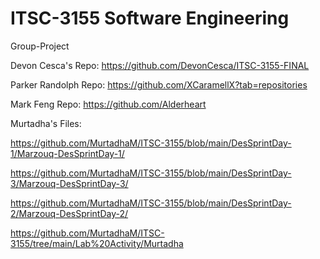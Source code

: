 # ITSC-3155 Software Engineering
 


                      

Group-Project

Devon Cesca's Repo: https://github.com/DevonCesca/ITSC-3155-FINAL

Parker Randolph Repo: https://github.com/XCaramellX?tab=repositories

Mark Feng Repo: https://github.com/Alderheart

Murtadha's Files:

https://github.com/MurtadhaM/ITSC-3155/blob/main/DesSprintDay-1/Marzouq-DesSprintDay-1/

https://github.com/MurtadhaM/ITSC-3155/blob/main/DesSprintDay-3/Marzouq-DesSprintDay-3/

https://github.com/MurtadhaM/ITSC-3155/blob/main/DesSprintDay-2/Marzouq-DesSprintDay-2/

https://github.com/MurtadhaM/ITSC-3155/tree/main/Lab%20Activity/Murtadha
 
 

